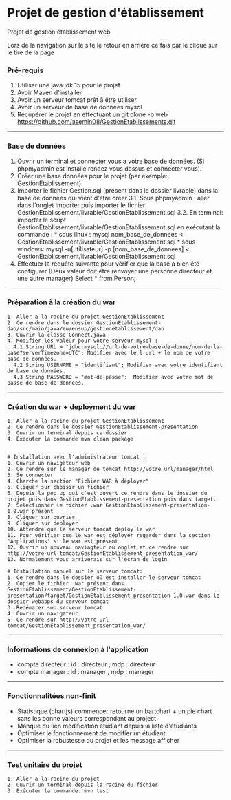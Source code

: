 # Projet de gestion d'établissement

Projet de gestion établissement web 

Lors de la navigation sur le site le retour en arrière ce fais par le clique sur le tire de la page




### Pré-requis
 1. Utiliser une java jdk 15 pour le projet
 2. Avoir Maven d'installer
 3. Avoir un serveur tomcat prêt à être utiliser 
 4. Avoir un serveur de base de données mysql
 5. Récupérer le projet en effectuant un git clone -b web https://github.com/asemin08/GestionEtablissements.git
    
---
### Base de données
    
1. Ouvrir un terminal et connecter vous a votre base de données. (Si phpmyadmin est installé rendez vous dessus et connecter vous).
2. Créer une base données pour le projet (par exemple: GestionEtablissement)
3. Importer le fichier Gestion.sql (présent dans le dossier livrable) dans la base de données qui vient d'étre créer 
3.1. Sous phpmyadmin : aller dans l'onglet importer puis importer le fichier GestionEtablissement/livrable/GestionEtablissement.sql
3.2. En terminal: importer le script GestionEtablissement/livrable/GestionEtablissement.sql en exécutant la commande : 
         * sous linux : mysql nom_base_de_donnees < GestionEtablissement/livrable/GestionEtablissement.sql
         * sous windows: mysql -u[utilisateur] -p [nom_base_de_donnees] < GestionEtablissement/livrable/GestionEtablissement.sql
4. Effectuer la requête suivante pour vérifier que la base a bien été configurer (Deux valeur doit être renvoyer une personne directeur et une autre manager)
         Select * from Person; 
---

### Préparation à la création du war 

    1. Aller a la racine du projet GestionEtablissement
    2. Ce rendre dans le dossier GestionEtablissement-dao/src/main/java/eu/ensup/gestionetablissement/dao
    3. Ouvrir la classe Connect.java
    4. Modifier les valeur pour votre serveur mysql : 
      4.1 String URL = "jdbc:mysql://url-de-votre-base-de-donne/nom-de-la-base?serverTimezone=UTC"; Modifier avec le l'url + le nom de votre base de données.
      4.2 String USERNAME = "identifiant"; Modifier avec votre identifiant de base de données.
      4.3 String PASSWORD = "mot-de-passe";  Modifier avec votre mot de passe de base de données.

---

### Création du war + deployment du war

    1. Aller a la racine du projet GestionEtablissement
    2. Ce rendre dans le dossier GestionEtablissement-presentation
    3. Ouvrir un terminal depuis ce dossier
    4. Executer la commande mvn clean package
    
    
    # Installation avec l'administrateur tomcat :
    1. Ouvrir un navigateur web 
    2. Ce rendre sur le manager de tomcat http://votre_url/manager/html
    3. Se connecter
    4. Cherche la section "Fichier WAR à déployer"
    5. Cliquer sur choisir un fichier
    6. Depuis la pop up qui c'est ouvert ce rendre dans le dossier du projet puis dans GestionEtablissement-presentation puis dans target. 
    7. Séléctionner le fichier .war GestionEtablissement-presentation-1.0.war présent
    8. Cliquer sur ouvrier
    9. Cliquer sur deployer
    10. Attendre que le serveur tomcat deploy le war
    11. Pour vérifier que le war est déployer regarder dans la section "Applications" si le war est présent
    12. Ouvrir un nouveau naviagteur ou onglet et ce rendre sur http://votre-url-tomcat/GestionEtablissement_presentation_war/
    13. Normalement vous arriverais sur l'écran de login

    # Installation manuel sur le serveur tomcat:
    1. Ce rendre dans le dossier oû est installer le serveur tomcat
    2. Copier le fichier .war présent dans GestionEtablissement/GestionEtablissement-presentation/target/GestionEtablissement-presentation-1.0.war dans le dossier webapps du serveur tomcat
    3. Redémarer son serveur tomcat
    4. Ouvrir un navigateur 
    5. Ce rendre sur http://votre-url-tomcat/GestionEtablissement_presentation_war/
---

### Informations de connexion à l'application

* compte directeur : id : directeur , mdp : directeur 
* compte manager : id : manager , mdp : manager 
---



### Fonctionnalitées non-finit

* Statistique (chartjs) commencer retourne un bartchart + un pie chart sans les bonne valeurs correspondant au project
* Manque du lien modification etudiant depuis la liste d'étudiants
* Optimiser le fonctionnement de modifier un étudiant.
* Optimiser la robustesse du projet et les message afficher
---
### Test unitaire du projet

    1. Aller a la racine du projet
    2. Ouvrir un terminal depuis la racine du fichier
    3. Exécuter la commande: mvn test
